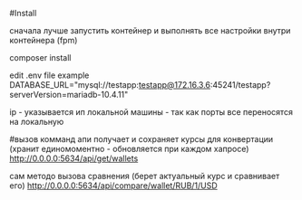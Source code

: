 #Install

сначала лучше запустить контейнер и выполнять все настройки внутри контейнера (fpm)

composer install

edit .env file 
example
DATABASE_URL="mysql://testapp:testapp@172.16.3.6:45241/testapp?serverVersion=mariadb-10.4.11"

ip - указывается ип локальной машины - так как порты все переносятся на локальную

#вызов комманд апи
получает и сохраняет курсы для конвертации (хранит единомоментно - обновляется при каждом хапросе)
http://0.0.0.0:5634/api/get/wallets

сам методо вызова сравнения (берет актуальный курс и сравнивает его)
http://0.0.0.0:5634/api/compare/wallet/RUB/1/USD